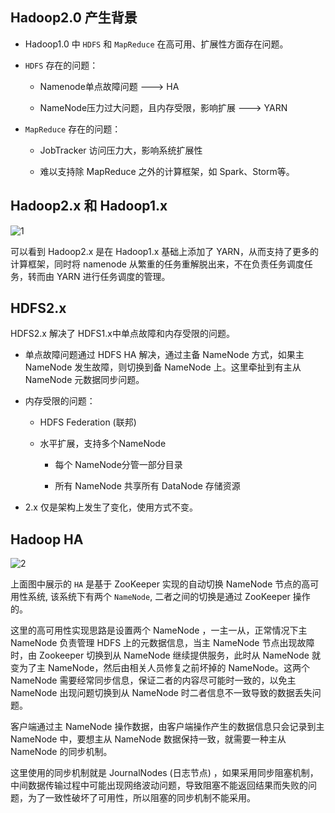 ## Hadoop2.0 产生背景

- Hadoop1.0 中 `HDFS` 和 `MapReduce` 在高可用、扩展性方面存在问题。

- `HDFS` 存在的问题：

    - Namenode单点故障问题 ---> HA

    - NameNode压力过大问题，且内存受限，影响扩展 ---> YARN

- `MapReduce` 存在的问题：

    - JobTracker 访问压力大，影响系统扩展性

    - 难以支持除 MapReduce 之外的计算框架，如 Spark、Storm等。

## Hadoop2.x 和 Hadoop1.x

![1](https://github.com/jiaoqiyuan/pics/raw/master/sxt/hadoop1.x2.x.png)

可以看到 Hadoop2.x 是在 Hadoop1.x 基础上添加了 YARN，从而支持了更多的计算框架，同时将 namenode 从繁重的任务重解脱出来，不在负责任务调度任务，转而由 YARN 进行任务调度的管理。

## HDFS2.x

HDFS2.x 解决了 HDFS1.x中单点故障和内存受限的问题。

- 单点故障问题通过 HDFS HA 解决，通过主备 NameNode 方式，如果主 NameNode 发生故障，则切换到备 NameNode 上。这里牵扯到有主从 NameNode 元数据同步问题。

- 内存受限的问题：

    - HDFS Federation (联邦)

    - 水平扩展，支持多个NameNode

        - 每个 NameNode分管一部分目录

        - 所有 NameNode 共享所有 DataNode 存储资源

- 2.x 仅是架构上发生了变化，使用方式不变。

## Hadoop HA

![2](https://github.com/jiaoqiyuan/pics/raw/master/sxt/hadoop-ha.png)

上面图中展示的 `HA` 是基于 ZooKeeper 实现的自动切换 NameNode 节点的高可用性系统, 该系统下有两个 `NameNode`, 二者之间的切换是通过 ZooKeeper 操作的。

这里的高可用性实现思路是设置两个 NameNode ，一主一从，正常情况下主 NameNode 负责管理 HDFS 上的元数据信息，当主 NameNode 节点出现故障时，由 Zookeeper 切换到从 NameNode 继续提供服务，此时从 NameNode 就变为了主 NameNode，然后由相关人员修复之前坏掉的 NameNode。这两个 NameNode 需要经常同步信息，保证二者的内容尽可能时一致的，以免主 NameNode 出现问题切换到从 NameNode 时二者信息不一致导致的数据丢失问题。

客户端通过主 NameNode 操作数据，由客户端操作产生的数据信息只会记录到主 NameNode 中，要想主从 NameNode 数据保持一致，就需要一种主从 NameNode 的同步机制。

这里使用的同步机制就是 JournalNodes (日志节点) ，如果采用同步阻塞机制，中间数据传输过程中可能出现网络波动问题，导致阻塞不能返回结果而失败的问题，为了一致性破坏了可用性，所以阻塞的同步机制不能采用。

